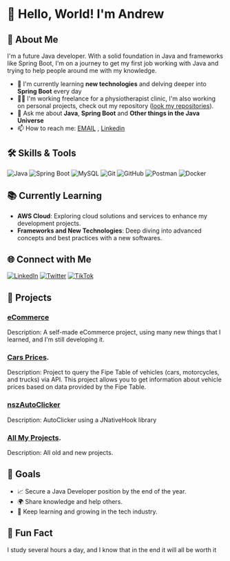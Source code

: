 # 👋 Hello, World! I'm Andrew

## 🚀 About Me
I'm a future Java developer. With a solid foundation in Java and frameworks like Spring Boot, I'm on a journey to get my first job working with Java and trying to help people around me with my knowledge.

- 🌱 I'm currently learning **new technologies** and delving deeper into **Spring Boot** every day
- 👨‍💻 I'm working freelance for a physiotherapist clinic, I'm also working on personal projects, check out my repository ([look my repositories](https://github.com/nszandrew?tab=repositories)).
- 💬 Ask me about **Java**, **Spring Boot** and **Other things in the Java Universe**
- 📫 How to reach me: [EMAIL](nszandrew10@gmail.com) , [Linkedin](https://www.linkedin.com/in/nszandrew/)

## 🛠️ Skills & Tools

![Java](https://img.shields.io/badge/Java-ED8B00?style=for-the-badge&logo=java&logoColor=white)
![Spring Boot](https://img.shields.io/badge/Spring%20Boot-6DB33F?style=for-the-badge&logo=spring-boot&logoColor=white)
![MySQL](https://img.shields.io/badge/MySQL-4479A1?style=for-the-badge&logo=mysql&logoColor=white)
![Git](https://img.shields.io/badge/Git-F05032?style=for-the-badge&logo=git&logoColor=white)
![GitHub](https://img.shields.io/badge/GitHub-181717?style=for-the-badge&logo=github&logoColor=white)
![Postman](https://img.shields.io/badge/Postman-FF6C37?style=for-the-badge&logo=postman&logoColor=white)
![Docker](https://img.shields.io/badge/Docker-2496ED?style=for-the-badge&logo=docker&logoColor=white)

## 📚 Currently Learning
- **AWS Cloud**: Exploring cloud solutions and services to enhance my development projects.
- **Frameworks and New Technologies**: Deep diving into advanced concepts and best practices with a new softwares.
 

## 🌐 Connect with Me
[![LinkedIn](https://img.shields.io/badge/LinkedIn-0077B5?style=for-the-badge&logo=linkedin&logoColor=white)](https://www.linkedin.com/in/nszandrew/)
[![Twitter](https://img.shields.io/badge/Twitter-1DA1F2?style=for-the-badge&logo=twitter&logoColor=white)]()
[![TikTok](https://img.shields.io/badge/TikTok-000000?style=for-the-badge&logo=tiktok&logoColor=white)](https://tiktok.com/@nszandrew)

## 💼 Projects
### [eCommerce](https://github.com/nszandrew/ecommerce-backend)
Description: A self-made eCommerce project, using many new things that I learned, and I'm still developing it.

### [Cars Prices](https://github.com/nszandrew/TabelaFIPE_API).
Description: Project to query the Fipe Table of vehicles (cars, motorcycles, and trucks) via API. This project allows you to get information about vehicle prices based on data provided by the Fipe Table.

### [nszAutoClicker](https://github.com/nszandrew/nszAutoClicker)
Description: AutoClicker using a JNativeHook library

### [All My Projects]([https://github.com/nszandrew?tab=repositories]).
Description: All old and new projects.

## 🎯 Goals
- 📈 Secure a Java Developer position by the end of the year.
- 🌍 Share knowledge and help others.
- 📖 Keep learning and growing in the tech industry.

## 🌟 Fun Fact
I study several hours a day, and I know that in the end it will all be worth it

